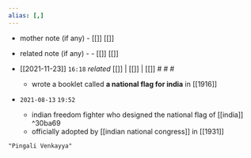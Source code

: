 ```yaml
---
alias: [,]
---
```

- mother note (if any)
		- [[]] [[]]
- related note (if any) -
		- [[]] [[]]


- [[2021-11-23]] `16:18` _related_ [[]] | [[]] | [[]] # # #
	- wrote a booklet called **a national flag for india** in [[1916]]
- `2021-08-13`  `19:52`
	- indian freedom fighter who designed the national flag of [[india]] ^30ba69
	- officially adopted by [[indian national congress]] in [[1931]]

```query
"Pingali Venkayya"
```

